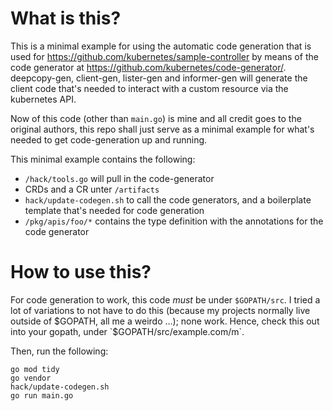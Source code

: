# What is this?

This is a minimal example for using the automatic code generation that is used for
https://github.com/kubernetes/sample-controller by means of the code generator at
https://github.com/kubernetes/code-generator/. deepcopy-gen, client-gen, lister-gen
and informer-gen will generate the client code that's needed to interact with a
custom resource via the kubernetes API.

Now of this code (other than `main.go`) is mine and all credit goes to the original
authors, this repo shall just serve as a minimal example for what's needed to get
code-generation up and running.

This minimal example contains the following:
* `/hack/tools.go` will pull in the code-generator
* CRDs and a CR unter `/artifacts`
* `hack/update-codegen.sh` to call the code generators, and a boilerplate template that's needed for code generation
* `/pkg/apis/foo/*` contains the type definition with the annotations for the code generator

# How to use this?

For code generation to work, this code *must* be under `$GOPATH/src`. I tried a lot of variations to not have to do this (because my projects normally live outside of $GOPATH, all me a weirdo ...); none work. Hence, check this out into your gopath, under `$GOPATH/src/example.com/m`.

Then, run the following:
~~~
go mod tidy
go vendor
hack/update-codegen.sh
go run main.go
~~~

